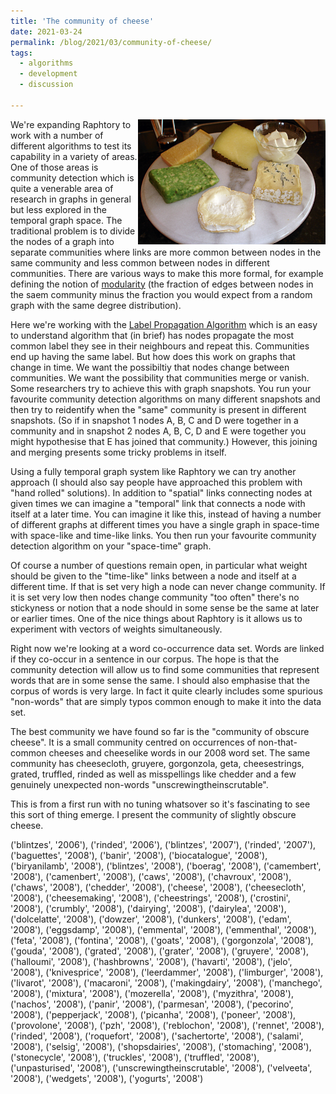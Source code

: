 ```yaml
---
title: 'The community of cheese'
date: 2021-03-24
permalink: /blog/2021/03/community-of-cheese/
tags:
  - algorithms
  - development
  - discussion

---
```



  <img src="/images/Various_cheeses.jpg" width="300px" style="float: right; " alt="Yummy cheese graphic"/>


We're expanding Raphtory to work with a number of different algorithms to test its capability in a variety of areas. One of those areas is community detection which is quite a venerable area of research in graphs in general but less explored in the temporal graph space. The traditional problem is to divide the nodes of a graph into separate communities where links are more common between nodes in the same community and less common between nodes in different communities. There are various ways to make this more formal, for example defining the notion of [modularity](https://en.wikipedia.org/wiki/Modularity) (the fraction of edges between nodes in the saem community minus the fraction you would expect from a random graph with the same degree distribution). 

Here we're working with the [Label Propagation Algorithm](https://en.wikipedia.org/wiki/Label_propagation_algorithm) which is an easy to understand algorithm that (in brief) has nodes propagate the most common label they see in their neighbours and repeat this. Communities end up having the same label. But how does this work on graphs that change in time. We want the possibiltiy that nodes change between communities. We want the possibility that communities merge or vanish. Some researchers try to achieve this with graph snapshots. You run your favourite community detection algorithms on many different snapshots and then try to reidentify when the "same" community is present in different snapshots. (So if in snapshot 1 nodes A, B, C and D were together in a community and in snapshot 2 nodes A, B, C, D and E were together you might hypothesise that E has joined that community.) However, this joining and merging presents some tricky problems in itself.

Using a fully temporal graph system like Raphtory we can try another approach (I should also say people have approached this problem with "hand rolled" solutions). In addition to "spatial" links connecting nodes at given times we can imagine a "temporal" link that connects a node with itself at a later time. You can imagine it like this, instead of having a number of different graphs at different times you have a single graph in space-time with space-like and time-like links. You then run your favourite community detection algorithm on your "space-time" graph. 

Of course a number of questions remain open, in particular what weight should be given to the "time-like" links between a node and itself at a different time. If that is set very high a node can never change community. If it is set very low then nodes change community "too often" there's no stickyness or notion that a node should in some sense be the same at later or earlier times. One of the nice things about Raphtory is it allows us to experiment with vectors of weights simultaneously.

Right now we're looking at a word co-occurrence data set. Words are linked if they co-occur in a sentence in our corpus. The hope is that the community detection will allow us to find some communities that represent words that are in some sense the same. I should also emphasise that the corpus of words is very large. In fact it quite clearly includes some spurious "non-words" that are simply typos common enough to make it into the data set. 

The best community we have found so far is the "community of obscure cheese". It is a small community centred on occurrences of non-that-common cheeses and cheeselike words in our 2008 word set. The same community has cheesecloth, gruyere, gorgonzola, geta, cheesestrings, grated, truffled, rinded as well as misspellings like chedder and a few genuinely unexpected non-words "unscrewingtheinscrutable".

This is from a first run with no tuning whatsover so it's fascinating to see this sort of thing emerge. I present the community of slightly obscure cheese.

('blintzes', '2006'), ('rinded', '2006'), ('blintzes', '2007'), ('rinded', '2007'), ('baguettes', '2008'), ('banir', '2008'), ('biocatalogue', '2008'), ('biryanilamb', '2008'), ('blintzes', '2008'), ('boerag', '2008'), ('camembert', '2008'), ('camenbert', '2008'), ('caws', '2008'), ('chavroux', '2008'), ('chaws', '2008'), ('chedder', '2008'), ('cheese', '2008'), ('cheesecloth', '2008'), ('cheesemaking', '2008'), ('cheestrings', '2008'), ('crostini', '2008'), ('crumbly', '2008'), ('dairying', '2008'), ('dairylea', '2008'), ('dolcelatte', '2008'), ('dowzer', '2008'), ('dunkers', '2008'), ('edam', '2008'), ('eggsdamp', '2008'), ('emmental', '2008'), ('emmenthal', '2008'), ('feta', '2008'), ('fontina', '2008'), ('goats', '2008'), ('gorgonzola', '2008'), ('gouda', '2008'), ('grated', '2008'), ('grater', '2008'), ('gruyere', '2008'), ('halloumi', '2008'), ('hashbrowns', '2008'), ('havarti', '2008'), ('jelo', '2008'), ('knivesprice', '2008'), ('leerdammer', '2008'), ('limburger', '2008'), ('livarot', '2008'), ('macaroni', '2008'), ('makingdairy', '2008'), ('manchego', '2008'), ('mixtura', '2008'), ('mozerella', '2008'), ('myzithra', '2008'), ('nachos', '2008'), ('panir', '2008'), ('parmesan', '2008'), ('pecorino', '2008'), ('pepperjack', '2008'), ('picanha', '2008'), ('poneer', '2008'), ('provolone', '2008'), ('pzh', '2008'), ('reblochon', '2008'), ('rennet', '2008'), ('rinded', '2008'), ('roquefort', '2008'), ('sachertorte', '2008'), ('salami', '2008'), ('selsig', '2008'), ('shopsdairies', '2008'), ('stomaching', '2008'), ('stonecycle', '2008'), ('truckles', '2008'), ('truffled', '2008'), ('unpasturised', '2008'), ('unscrewingtheinscrutable', '2008'), ('velveeta', '2008'), ('wedgets', '2008'), ('yogurts', '2008')
